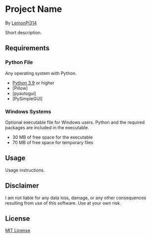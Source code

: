 # Project Name
By [LemonPi314](https://github.com/LemonPi314)

Short description.
## Requirements
### Python File
Any operating system with Python.
- [Python 3.9](https://www.python.org/downloads/) or higher
- [Pillow]
- [pyautogui]
- [PySimpleGUI]
### Windows Systems
Optional executable file for Windows users. Python and the required packages are included in the executable.
- 30 MB of free space for the executable
- 70 MB of free space for temporary files
## Usage
Usage instructions.
## Disclaimer
I am not liable for any data loss, damage, or any other consequences resulting from use of this software. Use at your own risk.
## License
[MIT License](https://choosealicense.com/licenses/mit/)